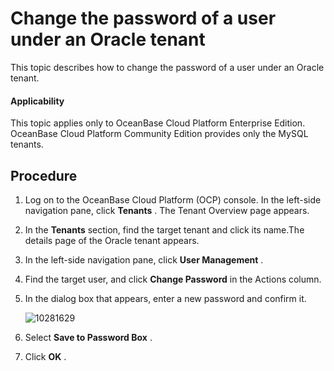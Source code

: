 # Change the password of a user under an Oracle tenant

This topic describes how to change the password of a user under an Oracle tenant.

<main id="notice" type='notice'>
<h4>Applicability</h4>
<p>This topic applies only to OceanBase Cloud Platform Enterprise Edition. OceanBase Cloud Platform Community Edition provides only the MySQL tenants. </p>
</main>

## Procedure

1. Log on to the OceanBase Cloud Platform (OCP) console. In the left-side navigation pane, click **Tenants** . The Tenant Overview page appears.

2. In the **Tenants** section, find the target tenant and click its name.The details page of the Oracle tenant appears.

3. In the left-side navigation pane, click **User Management** .

4. Find the target user, and click **Change Password** in the Actions column.

5. In the dialog box that appears, enter a new password and confirm it.

   ![10281629](https://help-static-aliyun-doc.aliyuncs.com/assets/img/en-US/2504306461/p345439.png)

6. Select **Save to Password Box** .

7. Click **OK** .
